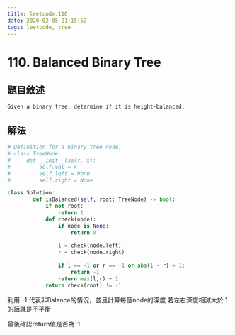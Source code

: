 ```yaml
---
title: leetcode.110
date: 2020-02-05 21:15:52
tags: leetcode, tree 
---
```

# 110. Balanced Binary Tree
## 題目敘述
```
Given a binary tree, determine if it is height-balanced.
```

## 解法

```Python
# Definition for a binary tree node.
# class TreeNode:
#     def __init__(self, x):
#         self.val = x
#         self.left = None
#         self.right = None

class Solution:
        def isBalanced(self, root: TreeNode) -> bool:
            if not root:
                return 1
            def check(node):
                if node is None:
                    return 0
                                            
                l = check(node.left)
                r = check(node.right)
            
                if l == -1 or r == -1 or abs(l - r) > 1:
                    return -1
                return max(l,r) + 1
            return check(root) != -1
```

利用 -1 代表非Balance的情況，並且計算每個node的深度
若左右深度相減大於 1 的話就是不平衡

最後確認return值是否為-1
